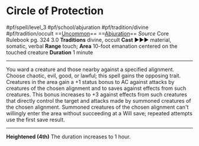 # Circle of Protection
#pf/spell/level_3 #pf/school/abjuration #pf/tradition/divine #pf/tradition/occult
==[Uncommon](../../../Traits/Uncommon.md)== ==[Abjuration](../../../Traits/Abjuration.md)==
*Source* Core Rulebook pg. 324 3.0
**Traditions** divine, occult
**Cast** ►►► material, somatic, verbal
**Range** touch; **Area** 10-foot emanation centered on the touched creature
**Duration** 1 minute

---
You ward a creature and those nearby against a specified alignment. Choose chaotic, evil, good, or lawful; this spell gains the opposing trait. Creatures in the area gain a +1 status bonus to AC against attacks by creatures of the chosen alignment and to saves against effects from such creatures. This bonus increases to +3 against effects from such creatures that directly control the target and attacks made by summoned creatures of the chosen alignment. Summoned creatures of the chosen alignment can't willingly enter the area without succeeding at a Will save; repeated attempts use the first save result.

<hr>

**Heightened (4th)** The duration increases to 1 hour.